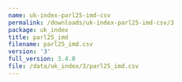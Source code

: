 ```yaml
---
name: uk-index-parl25-imd-csv
permalink: /downloads/uk-index-parl25-imd-csv/3
package: uk_index
title: parl25_imd
filename: parl25_imd.csv
version: '3'
full_version: 3.4.0
file: /data/uk_index/3/parl25_imd.csv
---
```

